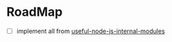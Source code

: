 # RoadMap

-   [ ] implement all from [useful-node-js-internal-modules](https://medium.com/javascript-in-plain-english/6-useful-node-js-internal-modules-b3748c89c899)
